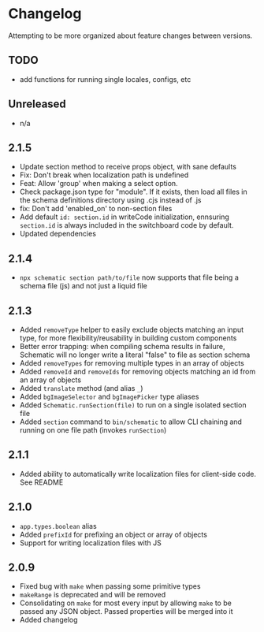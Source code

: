 # Changelog
Attempting to be more organized about feature changes between versions.

## TODO
- add functions for running single locales, configs, etc

## Unreleased
- n/a

## 2.1.5
- Update section method to receive props object, with sane defaults
- Fix: Don't break when localization path is undefined
- Feat: Allow 'group' when making a select option.
- Check package.json type for "module". If it exists, then load all files in the schema definitions directory using .cjs instead of .js
- fix: Don't add 'enabled_on' to non-section files
- Add default `id: section.id` in writeCode initialization, ennsuring `section.id` is always included in the switchboard code by default.
- Updated dependencies

## 2.1.4
- `npx schematic section path/to/file` now supports that file being a schema file (js) and not just a liquid file

## 2.1.3
- Added `removeType` helper to easily exclude objects matching an input type, for more flexibility/reusability in building custom components
- Better error trapping: when compiling schema results in failure, Schematic will no longer write a literal "false" to file as section schema
- Added `removeTypes` for removing multiple types in an array of objects
- Added `removeId` and `removeIds` for removing objects matching an id from an array of objects
- Added `translate` method (and alias `_`)
- Added `bgImageSelector` and `bgImagePicker` type aliases
- Added `Schematic.runSection(file)` to run on a single isolated section file
- Added `section` command to `bin/schematic` to allow CLI chaining and running on one file path (invokes `runSection`)

## 2.1.1
- Added ability to automatically write localization files for client-side code. See README

## 2.1.0
- `app.types.boolean` alias
- Added `prefixId` for prefixing an object or array of objects
- Support for writing localization files with JS

## 2.0.9
- Fixed bug with `make` when passing some primitive types
- `makeRange` is deprecated and will be removed
- Consolidating on `make` for most every input by allowing `make` to be passed any JSON object. Passed properties will be merged into it
- Added changelog
